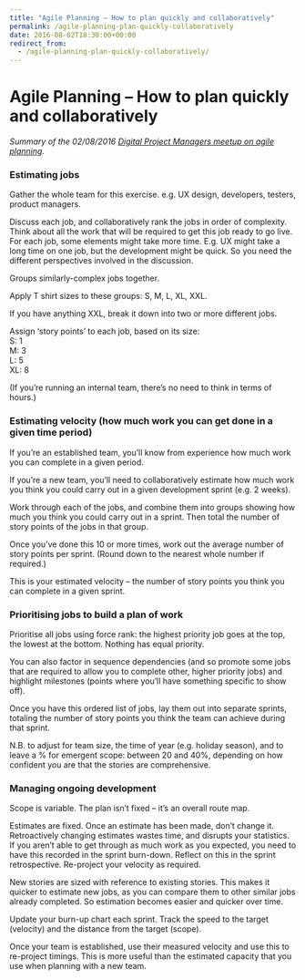 ```yaml
---
title: "Agile Planning – How to plan quickly and collaboratively"
permalink: /agile-planning-plan-quickly-collaboratively
date: 2016-08-02T18:30:00+00:00
redirect_from:
  - /agile-planning-plan-quickly-collaboratively/
---
```


# Agile Planning – How to plan quickly and collaboratively

*Summary of the 02/08/2016 [Digital Project Managers meetup on agile planning](http://www.meetup.com/london-digital-project-managers/events/232052078/).*

### Estimating jobs

Gather the whole team for this exercise. e.g. UX design, developers, testers, product managers.

Discuss each job, and collaboratively rank the jobs in order of complexity.  
Think about all the work that will be required to get this job ready to go live.  
For each job, some elements might take more time. E.g. UX might take a long time on one job, but the development might be quick. So you need the different perspectives involved in the discussion.

Groups similarly-complex jobs together.

Apply T shirt sizes to these groups: S, M, L, XL, XXL.

If you have anything XXL, break it down into two or more different jobs.

Assign ‘story points’ to each job, based on its size:  
S: 1  
M: 3  
L: 5  
XL: 8

(If you’re running an internal team, there’s no need to think in terms of hours.)

### Estimating velocity (how much work you can get done in a given time period)

If you’re an established team, you’ll know from experience how much work you can complete in a given period.

If you’re a new team, you’ll need to collaboratively estimate how much work you think you could carry out in a given development sprint (e.g. 2 weeks).

Work through each of the jobs, and combine them into groups showing how much you think you could carry out in a sprint. Then total the number of story points of the jobs in that group.

Once you’ve done this 10 or more times, work out the average number of story points per sprint. (Round down to the nearest whole number if required.)

This is your estimated velocity – the number of story points you think you can complete in a given sprint.

### Prioritising jobs to build a plan of work

Prioritise all jobs using force rank: the highest priority job goes at the top, the lowest at the bottom. Nothing has equal priority.

You can also factor in sequence dependencies (and so promote some jobs that are required to allow you to complete other, higher priority jobs) and highlight milestones (points where you’ll have something specific to show off).

Once you have this ordered list of jobs, lay them out into separate sprints, totaling the number of story points you think the team can achieve during that sprint.

N.B. to adjust for team size, the time of year (e.g. holiday season), and to leave a % for emergent scope: between 20 and 40%, depending on how confident you are that the stories are comprehensive.

### Managing ongoing development

Scope is variable. The plan isn’t fixed – it’s an overall route map.

Estimates are fixed. Once an estimate has been made, don’t change it. Retroactively changing estimates wastes time, and disrupts your statistics.  
If you aren’t able to get through as much work as you expected, you need to have this recorded in the sprint burn-down. Reflect on this in the sprint retrospective. Re-project your velocity as required.

New stories are sized with reference to existing stories. This makes it quicker to estimate new jobs, as you can compare them to other similar jobs already completed. So estimation becomes easier and quicker over time.

Update your burn-up chart each sprint. Track the speed to the target (velocity) and the distance from the target (scope).

Once your team is established, use their measured velocity and use this to re-project timings. This is more useful than the estimated capacity that you use when planning with a new team.